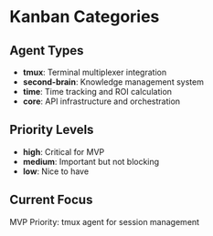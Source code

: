 # Kanban Categories

## Agent Types
- **tmux**: Terminal multiplexer integration
- **second-brain**: Knowledge management system
- **time**: Time tracking and ROI calculation
- **core**: API infrastructure and orchestration

## Priority Levels
- **high**: Critical for MVP
- **medium**: Important but not blocking
- **low**: Nice to have

## Current Focus
MVP Priority: tmux agent for session management
